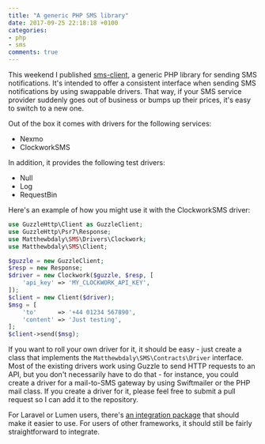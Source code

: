 ```yaml
---
title: "A generic PHP SMS library"
date: 2017-09-25 22:18:18 +0100
categories:
- php
- sms
comments: true
---
```


This weekend I published [sms-client](https://github.com/matthewbdaly/sms-client), a generic PHP library for sending SMS notifications. It's intended to offer a consistent interface when sending SMS notifications by using swappable drivers. That way, if your SMS service provider suddenly goes out of business or bumps up their prices, it's easy to switch to a new one.

Out of the box it comes with drivers for the following services:

* Nexmo
* ClockworkSMS

In addition, it provides the following test drivers:

* Null
* Log
* RequestBin

Here's an example of how you might use it with the ClockworkSMS driver:

```php
use GuzzleHttp\Client as GuzzleClient;
use GuzzleHttp\Psr7\Response;
use Matthewbdaly\SMS\Drivers\Clockwork;
use Matthewbdaly\SMS\Client;

$guzzle = new GuzzleClient;
$resp = new Response;
$driver = new Clockwork($guzzle, $resp, [
    'api_key' => 'MY_CLOCKWORK_API_KEY',
]);
$client = new Client($driver);
$msg = [
    'to'      => '+44 01234 567890',
    'content' => 'Just testing',
];
$client->send($msg);
```

If you want to roll your own driver for it, it should be easy - just create a class that implements the `Matthewbdaly\SMS\Contracts\Driver` interface. Most of the existing drivers work using Guzzle to send HTTP requests to an API, but you don't necessarily have to do that - for instance, you could create a driver for a mail-to-SMS gateway by using Swiftmailer or the PHP mail class. If you create a driver for it, please feel free to submit a pull request so I can add it to the repository.

For Laravel or Lumen users, there's [an integration package](https://github.com/matthewbdaly/laravel-sms) that should make it easier to use. For users of other frameworks, it should still be fairly straightforward to integrate.
